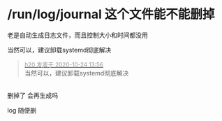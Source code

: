 # /run/log/journal 这个文件能不能删掉


老是自动生成日志文件，而且控制大小和时间都没用

当然可以，建议卸载systemd彻底解决

<div class="quote"><blockquote><font size="2"><a href="https://www.hostloc.com/forum.php?mod=redirect&amp;goto=findpost&amp;pid=9345651&amp;ptid=757955" target="_blank"><font color="#999999">h20 发表于 2020-10-24 13:56</font></a></font><br />
当然可以，建议卸载systemd彻底解决</blockquote></div><br />
删掉了 会再生成吗

log 随便删<img id="aimg_K1c2Y" onclick="zoom(this, this.src, 0, 0, 0)" class="zoom" src="https://cdn.jsdelivr.net/gh/hishis/forum-master/public/images/patch.gif" onmouseover="img_onmouseoverfunc(this)" onload="thumbImg(this)" border="0" alt="" />
